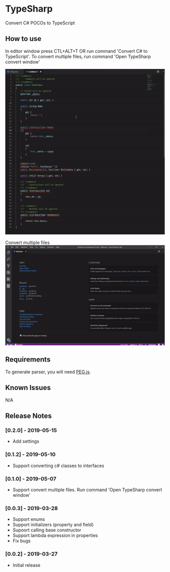 # TypeSharp

Convert C# POCOs to TypeScript

## How to use

In editor window press CTL+ALT+T OR run command 'Convert C# to TypeScript'. To convert multiple files, run command 'Open TypeSharp convert window'

![animation](https://raw.githubusercontent.com/Bonelol/TypeSharp/master/images/animation.gif)

Convert multiple files  
![multi](https://raw.githubusercontent.com/Bonelol/TypeSharp/master/images/animation2.gif)

## Requirements

To generate parser, you will need [PEG.js](https://pegjs.org/).

## Known Issues

N/A

## Release Notes

### [0.2.0] - 2019-05-15

- Add settings

### [0.1.2] - 2019-05-10

- Support converting c# classes to interfaces

### [0.1.0] - 2019-05-07

- Support convert multiple files. Run command 'Open TypeSharp convert window'

### [0.0.3] - 2019-03-28

- Support enums
- Support initializers (property and field) 
- Supoort calling base constructor
- Support lambda expression in properties
- Fix bugs

### [0.0.2] - 2019-03-27

- Initial release
